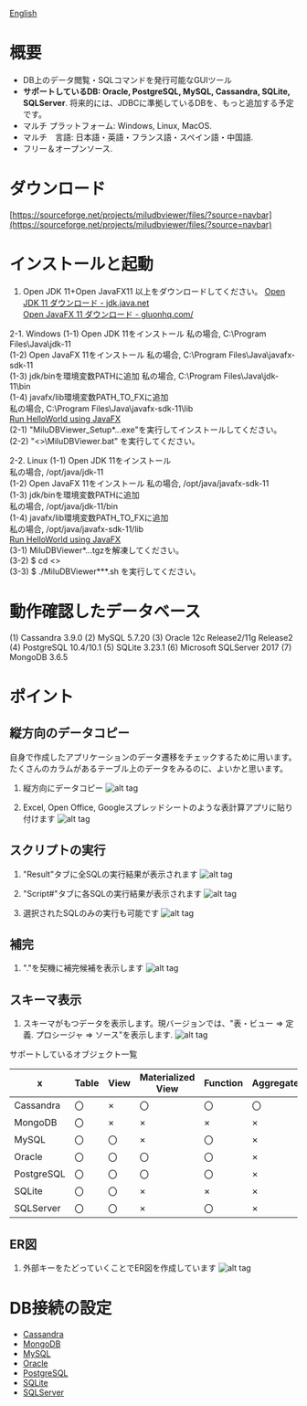 [English](README.md)

# 概要

- DB上のデータ閲覧・SQLコマンドを発行可能なGUIツール
- **サポートしているDB: Oracle, PostgreSQL, MySQL, Cassandra, SQLite, SQLServer**. 将来的には、JDBCに準拠しているDBを、もっと追加する予定です。
- マルチ プラットフォーム: Windows, Linux, MacOS.
- マルチ　言語: 日本語・英語・フランス語・スペイン語・中国語.
- フリー＆オープンソース.

# ダウンロード

[https://sourceforge.net/projects/miludbviewer/files/?source=navbar](https://sourceforge.net/projects/miludbviewer/files/?source=navbar)

# インストールと起動

1. Open JDK 11+Open JavaFX11 以上をダウンロードしてください。
   [Open JDK 11 ダウンロード - jdk.java.net](https://jdk.java.net/)  
   [Open JavaFX 11 ダウンロード - gluonhq.com/](https://gluonhq.com/products/javafx/)  

2-1. Windows
(1-1) Open JDK 11をインストール
私の場合, C:\Program Files\Java\jdk-11  
(1-2) Open JavaFX 11をインストール
私の場合, C:\Program Files\Java\javafx-sdk-11  
(1-3) jdk/binを環境変数PATHに追加
私の場合, C:\Program Files\Java\jdk-11\bin  
(1-4) javafx/lib環境変数PATH_TO_FXに追加  
私の場合, C:\Program Files\Java\javafx-sdk-11\lib  
[Run HelloWorld using JavaFX](https://openjfx.io/openjfx-docs/#install-javafx)  
(2-1) "MiluDBViewer_Setup*.*.*.exe"を実行してインストールしてください。  
(2-2) "<<your path>>\MiluDBViewer.bat" を実行してください。  

2-2. Linux
(1-1) Open JDK 11をインストール  
私の場合, /opt/java/jdk-11  
(1-2) Open JavaFX 11をインストール 
私の場合, /opt/java/javafx-sdk-11  
(1-3) jdk/binを環境変数PATHに追加  
私の場合, /opt/java/jdk-11/bin  
(1-4) javafx/lib環境変数PATH_TO_FXに追加  
私の場合, /opt/java/javafx-sdk-11/lib  
[Run HelloWorld using JavaFX](https://openjfx.io/openjfx-docs/#install-javafx)  
(3-1) MiluDBViewer*.*.*.tgzを解凍してください。  
(3-2) $ cd <<your path>>  
(3-3) $ ./MiluDBViewer***.sh を実行してください。  

# 動作確認したデータベース
(1) Cassandra 3.9.0
(2) MySQL 5.7.20
(3) Oracle 12c Release2/11g Release2
(4) PostgreSQL 10.4/10.1
(5) SQLite 3.23.1
(6) Microsoft SQLServer 2017
(7) MongoDB 3.6.5

# ポイント

## 縦方向のデータコピー
自身で作成したアプリケーションのデータ遷移をチェックするために用います。
たくさんのカラムがあるテーブル上のデータをみるのに、よいかと思います。

1. 縦方向にデータコピー
![alt tag](doc/en/c01.copy_01.png)

2. Excel, Open Office, Googleスプレッドシートのような表計算アプリに貼り付けます
![alt tag](doc/en/c01.copy_02_excel.png)

## スクリプトの実行

1. "Result"タブに全SQLの実行結果が表示されます
![alt tag](doc/en/s01.01result.png)

2. "Script#"タブに各SQLの実行結果が表示されます 
![alt tag](doc/en/s01.02script7.png)

3. 選択されたSQLのみの実行も可能です
![alt tag](doc/en/s01.03result_single.png)

## 補完

1. "."を契機に補完候補を表示します
![alt tag](doc/en/c02.completion.png)

## スキーマ表示

1. スキーマがもつデータを表示します。現バージョンでは、"表・ビュー => 定義. プロシージャ => ソース"を表示します.
![alt tag](doc/en/c03.schema_browse.png)

サポートしているオブジェクト一覧

x|Table|View|Materialized View|Function|Aggregate|Procedure|Package|Type|Trigger|Sequence
-|-----|----|-----------------|--------|---------|---------|-------|----|-------|--------
Cassandra|〇|×|〇|〇|〇|×|×|〇|×|×
MongoDB|〇|×|×|×|×|×|×|×|×|×
MySQL|〇|〇|×|〇|×|〇|×|〇|×
Oracle|〇|〇|〇|〇|×|〇|〇|〇|〇|〇
PostgreSQL|〇|〇|〇|〇|×|×|×|〇|〇|〇
SQLite|〇|〇|×|×|×|×|×|×|×|×
SQLServer|〇|〇|×|〇|×|〇|×|〇|〇|〇

## ER図

1. 外部キーをたどっていくことでER図を作成しています
![alt tag](doc/en/c04.er_diagram.png)

# DB接続の設定

- [Cassandra](doc/ja/START_Cassandra.md)
- [MongoDB](doc/ja/START_MongoDB.md)
- [MySQL](doc/ja/START_MySQL.md)
- [Oracle](doc/ja/START_Oracle.md)
- [PostgreSQL](doc/ja/START_PostgreSQL.md)
- [SQLite](doc/ja/START_SQLite.md)
- [SQLServer](doc/ja/START_SQLServer.md)

